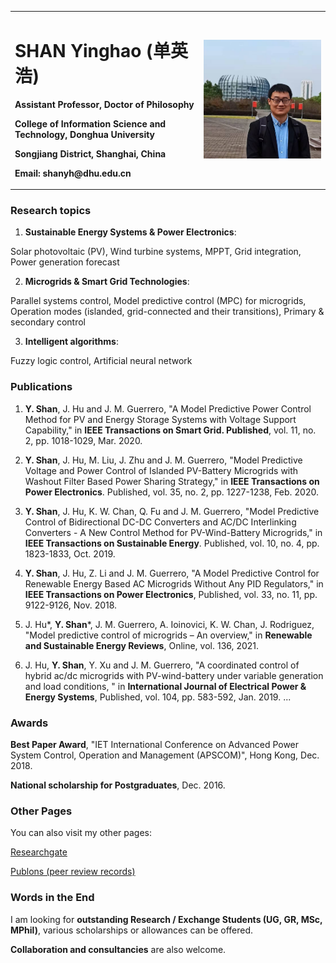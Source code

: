 
<table border="0">
  <tr>
    <td width="60%">
      <h1>SHAN Yinghao (单英浩)</h1>
      <p><b>Assistant Professor, Doctor of Philosophy</b></p>
      <p><b>College of Information Science and Technology, Donghua University</b></p>
      <p><b>Songjiang District, Shanghai, China</b></p>
      <p><b>Email: shanyh@dhu.edu.cn</b></p>
    </td>
    <td width="40%">
      <img src="/me.jpg" width="100%"> 
    </td>
  </tr>
</table>

### **Research topics**

1) **Sustainable Energy Systems & Power Electronics**: 

Solar photovoltaic (PV), Wind turbine systems, MPPT, Grid integration, Power generation forecast

2) **Microgrids & Smart Grid Technologies**: 

Parallel systems control, Model predictive control (MPC) for microgrids, Operation modes (islanded, grid-connected and their transitions), Primary & secondary control

3) **Intelligent algorithms**: 

Fuzzy logic control, Artificial neural network

### **Publications**

1) **Y. Shan**, J. Hu and J. M. Guerrero, "A Model Predictive Power Control Method for PV and Energy Storage Systems with Voltage Support Capability," in **IEEE Transactions on Smart Grid. Published**, vol. 11, no. 2, pp. 1018-1029, Mar. 2020. 

2) **Y. Shan**, J. Hu, M. Liu, J. Zhu and J. M. Guerrero, "Model Predictive Voltage and Power Control of Islanded PV-Battery Microgrids with Washout Filter Based Power Sharing Strategy," in **IEEE Transactions on Power Electronics**. Published, vol. 35, no. 2, pp. 1227-1238, Feb. 2020. 

3) **Y. Shan**, J. Hu, K. W. Chan, Q. Fu and J. M. Guerrero, "Model Predictive Control of Bidirectional DC-DC Converters and AC/DC Interlinking Converters - A New Control Method for PV-Wind-Battery Microgrids," in **IEEE Transactions on Sustainable Energy**. Published, vol. 10, no. 4, pp. 1823-1833, Oct. 2019. 

4) **Y. Shan**, J. Hu, Z. Li and J. M. Guerrero, "A Model Predictive Control for Renewable Energy Based AC Microgrids Without Any PID Regulators," in **IEEE Transactions on Power Electronics**, Published, vol. 33, no. 11, pp. 9122-9126, Nov. 2018.

5) J. Hu*, **Y. Shan***, J. M. Guerrero, A. Ioinovici, K. W. Chan, J. Rodriguez, "Model predictive control of microgrids – An overview," in **Renewable and Sustainable Energy Reviews**, Online, vol. 136, 2021.

6) J. Hu, **Y. Shan**, Y. Xu and J. M. Guerrero, "A coordinated control of hybrid ac/dc microgrids with PV-wind-battery under variable generation and load conditions, " in **International Journal of Electrical Power & Energy Systems**, Published, vol. 104, pp. 583-592, Jan. 2019.
...

### **Awards**

**Best Paper Award**, "IET International Conference on Advanced Power System Control, Operation and Management (APSCOM)", Hong Kong, Dec. 2018.

**National scholarship for Postgraduates**, Dec. 2016.

### **Other Pages**

You can also visit my other pages:

[Researchgate](https://www.researchgate.net/profile/Yinghao_Shan3)

[Publons (peer review records)](https://publons.com/researcher/3014495/yinghao-shan)

### **Words in the End**

I am looking for **outstanding Research / Exchange Students (UG, GR, MSc, MPhil)**, various scholarships or allowances can be offered. 

**Collaboration and consultancies** are also welcome.
